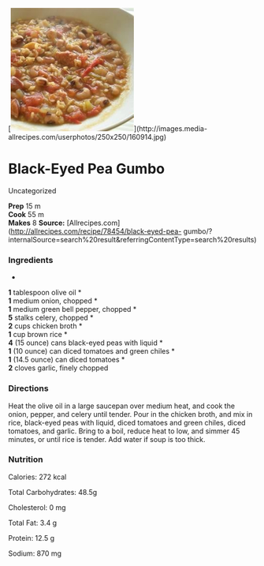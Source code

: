﻿

[![](./images/c1fe2e34-a123-4dac-acde-f2433b5336db.jpg)](http://images.media-
allrecipes.com/userphotos/250x250/160914.jpg)

#  Black-Eyed Pea Gumbo

Uncategorized

  
**Prep** 15 m  
**Cook** 55 m  
**Makes** 8
**Source:** [Allrecipes.com](http://allrecipes.com/recipe/78454/black-eyed-pea-
gumbo/?internalSource=search%20result&referringContentType=search%20results)

###  Ingredients

  *  
**1** tablespoon olive oil
  *   
**1** medium onion, chopped
  *   
**1** medium green bell pepper, chopped
  *   
**5** stalks celery, chopped
  *   
**2** cups chicken broth
  *   
**1** cup brown rice
  *   
**4** (15 ounce) cans black-eyed peas with liquid
  *   
**1** (10 ounce) can diced tomatoes and green chiles
  *   
**1** (14.5 ounce) can diced tomatoes
  *   
**2** cloves garlic, finely chopped

###  Directions

Heat the olive oil in a large saucepan over medium heat, and cook the onion,
pepper, and celery until tender. Pour in the chicken broth, and mix in rice,
black-eyed peas with liquid, diced tomatoes and green chiles, diced tomatoes,
and garlic. Bring to a boil, reduce heat to low, and simmer 45 minutes, or
until rice is tender. Add water if soup is too thick.

###  Nutrition

Calories: 272 kcal

Total Carbohydrates: 48.5g

Cholesterol: 0 mg

Total Fat: 3.4 g

Protein: 12.5 g

Sodium: 870 mg


